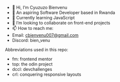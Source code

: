 - 👋 Hi, I’m Cyuzuzo Bienvenu
- 👀 An aspiring Software Developer based in Rwanda
- 🌱 Currently learning JavaScript
- 💞️ I’m looking to collaborate on front-end projects
- 📫 How to reach me:
- Email: cbienvenu007@gmail.com
- Discord: bien_venu
  
 Abbreviations used in this repo:
- fm: frontend mentor
- top: the odin project
- dccl: devchallenges
- crl: conquering responsive layouts


<!---
jwben1/jwben1 is a ✨ special ✨ repository because its `README.md` (this file) appears on your GitHub profile.
You can click the Preview link to take a look at your changes.
--->
